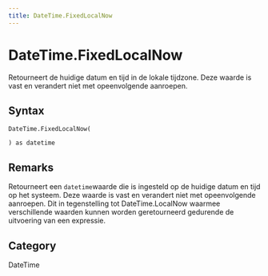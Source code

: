 ```yaml
---
title: DateTime.FixedLocalNow
---
```


# DateTime.FixedLocalNow


Retourneert de huidige datum en tijd in de lokale tijdzone. Deze waarde is vast en verandert niet met opeenvolgende aanroepen.


## Syntax

```powerquery
DateTime.FixedLocalNow(

) as datetime
```


## Remarks

Retourneert een <code>datetime</code>waarde die is ingesteld op de huidige datum en tijd op het systeem. Deze waarde is vast en verandert niet met opeenvolgende aanroepen. Dit in tegenstelling tot DateTime.LocalNow waarmee verschillende waarden kunnen worden geretourneerd gedurende de uitvoering van een expressie.



## Category
DateTime
